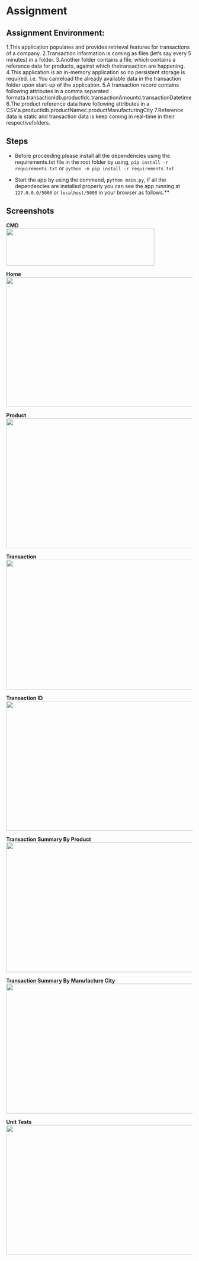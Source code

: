 # Assignment

## Assignment Environment:
1.This application populates and provides retrieval features for transactions of a company.
2.Transaction information is coming as files (let’s say every 5 minutes) in a folder.
3.Another folder contains a file, which contains a reference data for products, against which thetransaction are happening.
4.This application is an in-memory application so no persistent storage is required. i.e. You canreload the already available data in the transaction folder upon start-up of the application.
5.A transaction record contains following attributes in a comma separated formata.transactionIdb.productIdc.transactionAmountd.transactionDatetime
6.The product reference data have following attributes in a CSV.a.productIdb.productNamec.productManufacturingCity
7.Reference data is static and transaction data is keep coming in real-time in their respectivefolders.

## Steps
- Before proceeding please install all the dependencies using the requirements.txt file in the root folder by using,
```pip install -r requirements.txt``` or ```python -m pip install -r requirements.txt```

- Start the app by using the command, ```python main.py```, if all the dependencies are installed properly you can see the app running at ```127.0.0.0/5000``` or ```localhost/5000``` in your browser as follows.**

## Screenshots

**CMD** <br>
<img src="./images/server.JPG" height="100" width="400">

**Home** <br>
<img src="./images/home.JPG" height="350" width="520">

**Product** <br>
<img src="./images/product.JPG" height="350" width="520">

**Transaction** <br>
<img src="./images/transaction.JPG" height="350" width="520">

**Transaction ID** <br>
<img src="./images/transactionid.JPG" height="350" width="520">

**Transaction Summary By Product** <br>
<img src="./images/transactionsummarybyproduct.JPG" height="350" width="520">

**Transaction Summary By Manufacture City** <br>
<img src="./images/transactionsummarybycity.JPG" height="350" width="520">

**Unit Tests**
<img src="./images/test.JPG" height="350" width="520">
